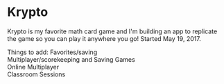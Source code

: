# Krypto
Krypto is my favorite math card game and I'm building an app to replicate the game so you can play it anywhere you go!
Started May 19, 2017.

Things to add:
Favorites/saving <br />
Multiplayer/scorekeeping and Saving Games <br />
Online Multiplayer <br />
Classroom Sessions <br />
